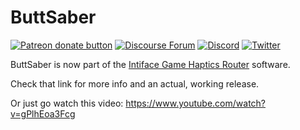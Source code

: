 # ButtSaber

[![Patreon donate button](https://img.shields.io/badge/patreon-donate-yellow.svg)](https://www.patreon.com/qdot)
[![Discourse Forum](https://img.shields.io/badge/discourse-forum-blue.svg)](https://metafetish.club)
[![Discord](https://img.shields.io/discord/353303527587708932.svg?logo=discord)](https://discord.buttplug.io)
[![Twitter](https://img.shields.io/twitter/follow/buttplugio.svg?style=social&logo=twitter)](https://twitter.com/buttplugio)

ButtSaber is now part of the [Intiface Game Haptics
Router](https://intiface.com/ghr)
software.

Check that link for more info and an actual, working release.

Or just go watch this video: https://www.youtube.com/watch?v=gPlhEoa3Fcg
